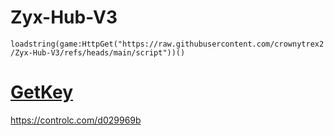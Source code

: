 # Zyx-Hub-V3
`loadstring(game:HttpGet("https://raw.githubusercontent.com/crownytrex2/Zyx-Hub-V3/refs/heads/main/script"))()`
# [GetKey]([url](https://controlc.com/d029969b))
https://controlc.com/d029969b

